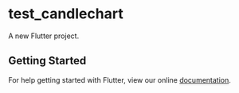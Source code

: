 # test_candlechart

A new Flutter project.

## Getting Started

For help getting started with Flutter, view our online
[documentation](https://flutter.io/).
